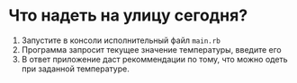# Что надеть на улицу сегодня?

1. Запустите в консоли исполнительный файл `main.rb` 
2. Программа запросит текущее значение температуры, введите его
3. В ответ приложение даст рекоммендации по тому, что можно одеть при заданной температуре.
